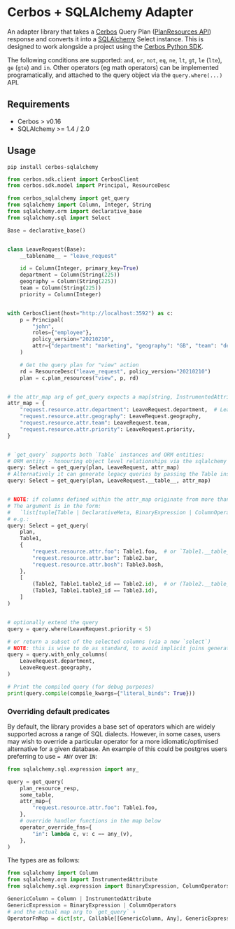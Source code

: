 # Cerbos + SQLAlchemy Adapter

An adapter library that takes a [Cerbos](https://cerbos.dev) Query Plan ([PlanResources API](https://docs.cerbos.dev/cerbos/latest/api/index.html#resources-query-plan)) response and converts it into a [SQLAlchemy](https://docs.sqlalchemy.org/en/14/) Select instance. This is designed to work alongside a project using the [Cerbos Python SDK](https://github.com/cerbos/cerbos-sdk-python).

The following conditions are supported: `and`, `or`, `not`, `eq`, `ne`, `lt`, `gt`, `le` (`lte`), `ge` (`gte`) and `in`. Other operators (eg math operators) can be implemented programatically, and attached to the query object via the `query.where(...)` API.

## Requirements
- Cerbos > v0.16
- SQLAlchemy >= 1.4 / 2.0

## Usage

```
pip install cerbos-sqlalchemy
```

```python
from cerbos.sdk.client import CerbosClient
from cerbos.sdk.model import Principal, ResourceDesc

from cerbos_sqlalchemy import get_query
from sqlalchemy import Column, Integer, String
from sqlalchemy.orm import declarative_base
from sqlalchemy.sql import Select

Base = declarative_base()


class LeaveRequest(Base):
    __tablename__ = "leave_request"

    id = Column(Integer, primary_key=True)
    department = Column(String(225))
    geography = Column(String(225))
    team = Column(String(225))
    priority = Column(Integer)


with CerbosClient(host="http://localhost:3592") as c:
    p = Principal(
        "john",
        roles={"employee"},
        policy_version="20210210",
        attr={"department": "marketing", "geography": "GB", "team": "design"},
    )

    # Get the query plan for "view" action
    rd = ResourceDesc("leave_request", policy_version="20210210")
    plan = c.plan_resources("view", p, rd)


# the attr_map arg of get_query expects a map[string, InstrumentedAttribute | Column], with cerbos attribute strings mapped to the column/attr instances
attr_map = {
    "request.resource.attr.department": LeaveRequest.department,  # LeaveRequest.__table__.c.department is also allowed
    "request.resource.attr.geography": LeaveRequest.geography,
    "request.resource.attr.team": LeaveRequest.team,
    "request.resource.attr.priority": LeaveRequest.priority,
}


# `get_query` supports both `Table` instances and ORM entities:
# ORM entity - honouring object level relationships via the sqlalchemy ORM
query: Select = get_query(plan, LeaveRequest, attr_map)
# Alternatively it can generate legacy queries by passing the Table instance
query: Select = get_query(plan, LeaveRequest.__table__, attr_map)


# NOTE: if columns defined within the attr_map originate from more than one table, we need to define a mapping as the optional 4th positional arg to `get_query`.
# The argument is in the form:
#   `list[tuple[Table | DeclarativeMeta, BinaryExpression | ColumnOperators]]`
# e.g.:
query: Select = get_query(
    plan,
    Table1,
    {
        "request.resource.attr.foo": Table1.foo,  # or `Table1.__table__.c.foo`
        "request.resource.attr.bar": Table2.bar,
        "request.resource.attr.bosh": Table3.bosh,
    },
    [
        (Table2, Table1.table2_id == Table2.id),  # or (Table2.__table__, Table1.__table__.c.table2_id == Table2.__table__.c.id)
        (Table3, Table1.table3_id == Table3.id),
    ]
)


# optionally extend the query
query = query.where(LeaveRequest.priority < 5)

# or return a subset of the selected columns (via a new `select`)
# NOTE: this is wise to do as standard, to avoid implicit joins generated by sqla `relationship()` usage, if present
query = query.with_only_columns(
    LeaveRequest.department,
    LeaveRequest.geography,
)

# Print the compiled query (for debug purposes)
print(query.compile(compile_kwargs={"literal_binds": True}))
```

### Overriding default predicates

By default, the library provides a base set of operators which are widely supported across a range of SQL dialects. However, in some cases, users may wish to override a particular operator for a more idiomatic/optimised alternative for a given database. An example of this could be postgres users preferring to use `= ANY` over `IN`:

```python
from sqlalchemy.sql.expression import any_

query = get_query(
    plan_resource_resp,
    some_table,
    attr_map={
        "request.resource.attr.foo": Table1.foo,
    },
    # override handler functions in the map below
    operator_override_fns={
        "in": lambda c, v: c == any_(v),
    },
)
```

The types are as follows:

```python
from sqlalchemy import Column
from sqlalchemy.orm import InstrumentedAttribute
from sqlalchemy.sql.expression import BinaryExpression, ColumnOperators

GenericColumn = Column | InstrumentedAttribute
GenericExpression = BinaryExpression | ColumnOperators
# and the actual map arg to `get_query` ⬇️
OperatorFnMap = dict[str, Callable[[GenericColumn, Any], GenericExpression]]
```
